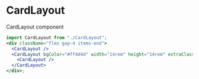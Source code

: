 # CardLayout

CardLayout component

```jsx
import CardLayout from "./CardLayout";
<div className="flex gap-4 items-end">
  <CardLayout />
  <CardLayout bgColor="#ff4d4d" width="14rem" height="14rem" extraClass={"p-3"}>
    <CardLayout />
  </CardLayout>
</div>;
```
